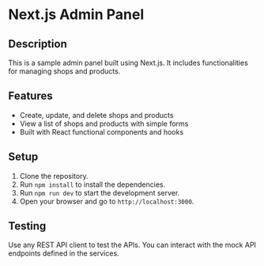# Next.js Admin Panel

## Description
This is a sample admin panel built using Next.js. It includes functionalities for managing shops and products.

## Features
- Create, update, and delete shops and products
- View a list of shops and products with simple forms
- Built with React functional components and hooks

## Setup
1. Clone the repository.
2. Run `npm install` to install the dependencies.
3. Run `npm run dev` to start the development server.
4. Open your browser and go to `http://localhost:3000`.

## Testing
Use any REST API client to test the APIs. You can interact with the mock API endpoints defined in the services.
